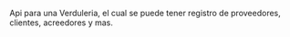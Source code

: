 Api para una Verduleria, el cual se puede tener registro de proveedores, clientes, acreedores y mas.

